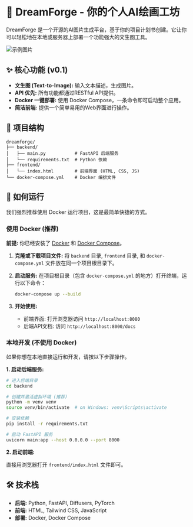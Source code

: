 # 🎨 DreamForge - 你的个人AI绘画工坊

DreamForge 是一个开源的AI图片生成平台，基于你的项目计划书创建。它让你可以轻松地在本地或服务器上部署一个功能强大的文生图工具。

![示例图片](https://placehold.co/800x400/1e293b/ffffff?text=DreamForge%20UI)

## ✨ 核心功能 (v0.1)

- **文生图 (Text-to-Image):** 输入文本描述，生成图片。
- **API 优先:** 所有功能都通过RESTful API提供。
- **Docker 一键部署:** 使用 Docker Compose，一条命令即可启动整个应用。
- **简洁前端:** 提供一个简单易用的Web界面进行操作。

## 📁 项目结构

```
dreamforge/
├── backend/
│   ├── main.py           # FastAPI 后端服务
│   └── requirements.txt  # Python 依赖
├── frontend/
│   └── index.html        # 前端界面 (HTML, CSS, JS)
└── docker-compose.yml    # Docker 编排文件
```

## 🚀 如何运行

我们强烈推荐使用 Docker 运行项目，这是最简单快捷的方式。

### 使用 Docker (推荐)

**前提:** 你已经安装了 [Docker](https://www.docker.com/get-started) 和 [Docker Compose](https://docs.docker.com/compose/install/)。

1.  **克隆或下载项目文件:** 将 `backend` 目录, `frontend` 目录, 和 `docker-compose.yml` 文件放在同一个项目根目录下。

2.  **启动服务:** 在项目根目录（包含 `docker-compose.yml` 的地方）打开终端，运行以下命令：

    ```bash
    docker-compose up --build
    ```

3.  **开始使用:**
    * 前端界面: 打开浏览器访问 `http://localhost:8080`
    * 后端API文档: 访问 `http://localhost:8000/docs`

### 本地开发 (不使用 Docker)

如果你想在本地直接运行和开发，请按以下步骤操作。

**1. 启动后端服务:**

```bash
# 进入后端目录
cd backend

# 创建并激活虚拟环境 (推荐)
python -m venv venv
source venv/bin/activate  # on Windows: venv\Scripts\activate

# 安装依赖
pip install -r requirements.txt

# 启动 FastAPI 服务
uvicorn main:app --host 0.0.0.0 --port 8000
```

**2. 启动前端:**

直接用浏览器打开 `frontend/index.html` 文件即可。

## 🛠️ 技术栈

- **后端:** Python, FastAPI, Diffusers, PyTorch
- **前端:** HTML, Tailwind CSS, JavaScript
- **部署:** Docker, Docker Compose


